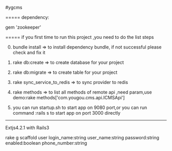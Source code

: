 #ygcms

=====
dependency:

gem 'zookeeper'

=====
if you first time to run this project ,you need to do the list steps

0. bundle install  => to install dependency bundle, if not successful please check and fix it

1. rake db:create  => to create database for your project

2. rake db:migrate => to create table for your project

3. rake sync_service_to_redis => to sync provider to redis

4. rake methods => to list all methods of remote api ,need param,use demo:rake methods['com.yougou.cms.api.ICMSApi']

5. you can run startup.sh to start app on 9080 port,or you can run command :rails s to start app on port 3000 directly
------
Extjs4.2.1 with Rails3

rake g scaffold user login_name:string user_name:string password:string enabled:boolean phone_number:string




